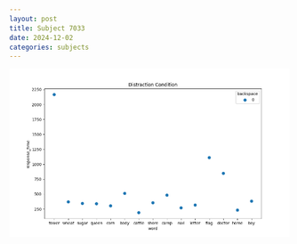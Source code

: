 ```yaml
---
layout: post
title: Subject 7033
date: 2024-12-02
categories: subjects
---
```


![](data/7033/run-17/7033_rt_acc_fuzzy_delay.png)
